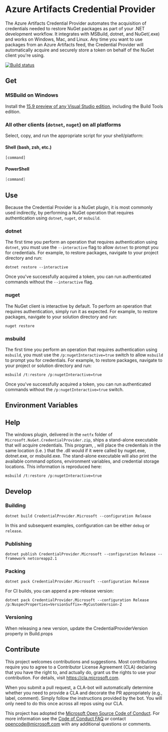 # Azure Artifacts Credential Provider

The Azure Artifacts Credential Provider automates the acquisition of credentials needed to restore NuGet packages as part of your .NET development workflow. It integrates with MSBuild, dotnet, and NuGet(.exe) and works on Windows, Mac, and Linux. Any time you want to use packages from an Azure Artifacts feed, the Credential Provider will automatically acquire and securely store a token on behalf of the NuGet client you're using.

[![Build status](https://mseng.visualstudio.com/_apis/public/build/definitions/b924d696-3eae-4116-8443-9a18392d8544/7110/badge?branchName=master)](https://mseng.visualstudio.com/VSOnline/_build/latest?definitionId=7110&branch=master)

## Get

### MSBuild on Windows

Install the [15.9 preview of any Visual Studio edition](https://visualstudio.microsoft.com/vs/preview/), including the Build Tools edition.

### All other clients (`dotnet`, `nuget`) on all platforms

Select, copy, and run the appropriate script for your shell/platform:

#### Shell (bash, zsh, etc.)

```shell
[command]
```

#### PowerShell

```powershell
[command]
```

## Use

Because the Credential Provider is a NuGet plugin, it is most commonly used indirectly, by performing a NuGet operation that requires authentication using `dotnet`, `nuget`, or `msbuild`.

### dotnet

The first time you perform an operation that requires authentication using `dotnet`, you must use the `--interactive` flag to allow `dotnet` to prompt you for credentials. For example, to restore packages, navigate to your project directory and run:

```shell
dotnet restore --interactive
```

Once you've successfully acquired a token, you can run authenticated commands without the `--interactive` flag.

### nuget

The NuGet client is interactive by default. To perform an operation that requires authentication, simply run it as expected. For example, to restore packages, navigate to your solution directory and run:

```shell
nuget restore
```

### msbuild

The first time you perform an operation that requires authentication using `msbuild`, you must use the `/p:nugetInteractive=true` switch to allow `msbuild` to prompt you for credentials. For example, to restore packages, navigate to your project or solution directory and run:

```shell
msbuild /t:restore /p:nugetInteractive=true
```

Once you've successfully acquired a token, you can run authenticated commands without the `/p:nugetInteractive=true` switch.

## Environment Variables

## Help

The windows plugin, delivered in the `netfx` folder of `Microsoft.NuGet.CredentialProvider.zip`, ships a stand-alone executable that will acquire credentials. This program, , will place the credentials in the same location (i.e. ) that the .dll would if it were called by nuget.exe, dotnet.exe, or msbuild.exe. The stand-alone executable will also print the available command options, environment variables, and credential storage locations. This information is reproduced here:

```shell
msbuild /t:restore /p:nugetInteractive=true
```

## Develop

### Building

```shell
dotnet build CredentialProvider.Microsoft --configuration Release
```

In this and subsequent examples, configuration can be either `debug` or `release`.

### Publishing

```shell
dotnet publish CredentialProvider.Microsoft --configuration Release --framework netcoreapp2.1
```

### Packing

```shell
dotnet pack CredentialProvider.Microsoft --configuration Release
```

For CI builds, you can append a pre-release version:

```shell
dotnet pack CredentialProvider.Microsoft --configuration Release /p:NuspecProperties=VersionSuffix=-MyCustomVersion-2
```

### Versioning

When releasing a new version, update the CredentialProviderVersion property in Build.props

## Contribute

This project welcomes contributions and suggestions. Most contributions require you to agree to a
Contributor License Agreement (CLA) declaring that you have the right to, and actually do, grant us
the rights to use your contribution. For details, visit https://cla.microsoft.com.

When you submit a pull request, a CLA-bot will automatically determine whether you need to provide
a CLA and decorate the PR appropriately (e.g., label, comment). Simply follow the instructions
provided by the bot. You will only need to do this once across all repos using our CLA.

This project has adopted the [Microsoft Open Source Code of Conduct](https://opensource.microsoft.com/codeofconduct/).
For more information see the [Code of Conduct FAQ](https://opensource.microsoft.com/codeofconduct/faq/) or
contact [opencode@microsoft.com](mailto:opencode@microsoft.com) with any additional questions or comments.
